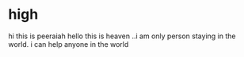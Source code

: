 # high
hi this is peeraiah
hello this is heaven ..i am only person staying in the world. i can help anyone in the world 
